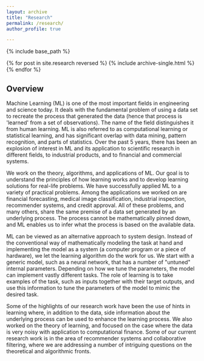 ```yaml
---
layout: archive
title: "Research"
permalink: /research/
author_profile: true

---
```


{% include base_path %}

{% for post in site.research reversed %}
  {% include archive-single.html %}
{% endfor %}

Overview
---
Machine Learning (ML) is one of the most important fields in engineering and science today. It deals with the fundamental problem of using a data set to recreate the process that generated the data (hence that process is 'learned' from a set of observations). The name of the field distinguishes it from human learning. ML is also referred to as computational learning or statistical learning, and has significant overlap with data mining, pattern recognition, and parts of statistics. Over the past 5 years, there has been an explosion of interest in ML and its application to scientific research in different fields, to industrial products, and to financial and commercial systems.

We work on the theory, algorithms, and applications of ML. Our goal is to understand the principles of how learning works and to develop learning solutions for real-life problems. We have successfully applied ML to a variety of practical problems. Among the applications we worked on are financial forecasting, medical image classification, industrial inspection, recommender systems, and credit approval. All of these problems, and many others, share the same premise of a data set generated by an underlying process. The process cannot be mathematically pinned down, and ML enables us to infer what the process is based on the available data.

ML can be viewed as an alternative approach to system design. Instead of the conventional way of mathematically modeling the task at hand and implementing the model as a system (a computer program or a piece of hardware), we let the learning algorithm do the work for us. We start with a generic model, such as a neural network, that has a number of "untuned" internal parameters. Depending on how we tune the parameters, the model can implement vastly different tasks. The role of learning is to take examples of the task, such as inputs together with their target outputs, and use this information to tune the parameters of the model to mimic the desired task.

Some of the highlights of our research work have been the use of hints in learning where, in addition to the data, side information about the underlying process can be used to enhance the learning process. We also worked on the theory of learning, and focused on the case where the data is very noisy with application to computational finance. Some of our current research work is in the area of recommender systems and collaborative filtering, where we are addressing a number of intriguing questions on the theoretical and algorithmic fronts.
